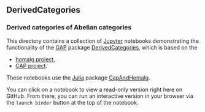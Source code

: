 ## DerivedCategories

### Derived categories of Abelian categories

This directory contains a collection of
[Jupyter](https://jupyter.org/) notebooks demonstrating the
functionality of the [GAP](https://www.gap-system.org/) package
[DerivedCategories](https://homalg-project.github.io/pkg/DerivedCategories),
which is based on the

* [homalg project](https://homalg-project.github.io/prj/homalg_project),
* [CAP project](https://homalg-project.github.io/prj/CAP_project).

These notebooks use the [Julia](https://julialang.org/) package
[CapAndHomalg](https://github.com/homalg-project/CapAndHomalg.jl).

You can click on a notebook to view a read-only version right here on GitHub.
From there, you can run an interactive version in your browser via the `launch binder` button at the top of the notebook.
